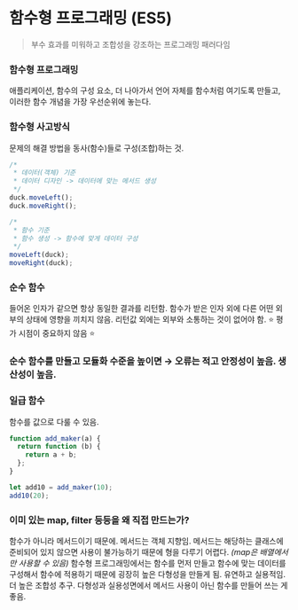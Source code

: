 # 함수형 프로그래밍 (ES5)

> 부수 효과를 미워하고 조합성을 강조하는 프로그래밍 패러다임

### 함수형 프로그래밍

애플리케이션, 함수의 구성 요소, 더 나아가서 언어 자체를 함수처럼 여기도록 만들고, 이러한 함수 개념을 가장 우선순위에 놓는다.

### 함수형 사고방식

문제의 해결 방법을 동사(함수)들로 구성(조합)하는 것.

```jsx
/*
 * 데이터(객체) 기준
 * 데이터 디자인 -> 데이터에 맞는 메서드 생성
 */
duck.moveLeft();
duck.moveRight();

/*
 * 함수 기준
 * 함수 생성 -> 함수에 맞게 데이터 구성
 */
moveLeft(duck);
moveRight(duck);
```

### 순수 함수

들어온 인자가 같으면 항상 동일한 결과를 리턴함. 함수가 받은 인자 외에 다른 어떤 외부의 상태에 영향을 끼치지 않음. 리턴값 외에는 외부와 소통하는 것이 없어야 함. ⭐ 평가 시점이 중요하지 않음 ⭐

### 순수 함수를 만들고 모듈화 수준을 높이면 → 오류는 적고 안정성이 높음. 생산성이 높음.

### 일급 함수

함수를 값으로 다룰 수 있음.

```jsx
function add_maker(a) {
  return function (b) {
    return a + b;
  };
}

let add10 = add_maker(10);
add10(20);
```

### 이미 있는 map, filter 등등을 왜 직접 만드는가?

함수가 아니라 메서드이기 때문에. 메서드는 객체 지향임.
메서드는 해당하는 클래스에 준비되어 있지 않으면 사용이 불가능하기 때문에 형을 다루기 어렵다. _(map은 배열에서만 사용할 수 있음)_
함수형 프로그래밍에서는 함수를 먼저 만들고 함수에 맞는 데이터를 구성해서 함수에 적용하기 때문에 굉장히 높은 다형성을 만들게 됨. 유연하고 실용적임. 더 높은 조합성 추구.
다형성과 실용성면에서 메서드 사용이 아닌 함수를 만들어 쓰는 게 좋음.
